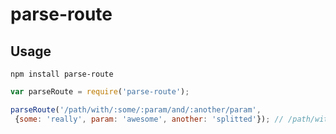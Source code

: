 # parse-route

## Usage
```npm install parse-route```

```javascript
var parseRoute = require('parse-route');

parseRoute('/path/with/:some/:param/and/:another/param',
 {some: 'really', param: 'awesome', another: 'splitted'}); // /path/with/really/awesome/and/splitted/param
```